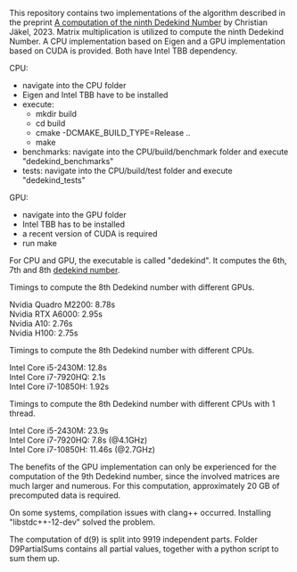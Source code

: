 This repository contains two implementations of the algorithm described in the preprint [A computation of the ninth Dedekind Number](https://arxiv.org/abs/2304.00895) by Christian Jäkel, 2023. Matrix multiplication is utilized to compute the ninth Dedekind Number. A CPU implementation based on Eigen and a GPU implementation based on CUDA is provided. Both have Intel TBB dependency.

CPU:
- navigate into the CPU folder
- Eigen and Intel TBB have to be installed
- execute:
    - mkdir build
    - cd build
    - cmake -DCMAKE_BUILD_TYPE=Release ..
    - make
- benchmarks: navigate into the CPU/build/benchmark folder and execute "dedekind_benchmarks"
- tests: navigate into the CPU/build/test folder and execute "dedekind_tests"  

GPU:
- navigate into the GPU folder
- Intel TBB has to be installed
- a recent version of CUDA is required
- run make  

For CPU and GPU, the executable is called "dedekind". It computes the 6th, 7th and 8th [dedekind number](https://en.wikipedia.org/wiki/Dedekind_number).

Timings to compute the 8th Dedekind number with different GPUs.

Nvidia Quadro M2200: 8.78s  
Nvidia RTX A6000: 2.95s  
Nvidia A10: 2.76s  
Nvidia H100: 2.75s  

Timings to compute the 8th Dedekind number with different CPUs.  

Intel Core i5-2430M: 12.8s  
Intel Core i7-7920HQ: 2.1s  
Intel Core i7-10850H: 1.92s  

Timings to compute the 8th Dedekind number with different CPUs with 1 thread.  

Intel Core i5-2430M: 23.9s  
Intel Core i7-7920HQ: 7.8s  (@4.1GHz)  
Intel Core i7-10850H: 11.46s (@2.7GHz)  

The benefits of the GPU implementation can only be experienced for the computation of the 9th Dedekind number, since the involved matrices are much larger and numerous. For this computation, approximately 20 GB of precomputed data is required.

On some systems, compilation issues with clang++ occurred. Installing "libstdc++-12-dev" solved the problem.

The computation of d(9) is split into 9919 independent parts. Folder D9PartialSums contains all partial values, together with a python script to sum them up.

